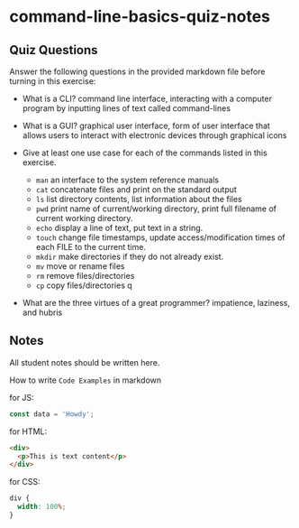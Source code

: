 # command-line-basics-quiz-notes

## Quiz Questions

Answer the following questions in the provided markdown file before turning in this exercise:

- What is a CLI?
  command line interface, interacting with a computer program by inputting lines of text called command-lines
- What is a GUI?
  graphical user interface, form of user interface that allows users to interact with electronic devices through graphical icons
- Give at least one use case for each of the commands listed in this exercise.

  - `man`
    an interface to the system reference manuals
  - `cat`
    concatenate files and print on the standard output
  - `ls`
    list directory contents, list information about the files
  - `pwd`
    print name of current/working directory, print full filename of current working directory.
  - `echo`
    display a line of text, put text in a string.
  - `touch`
    change file timestamps, update access/modification times of each FILE to the current time.
  - `mkdir`
    make directories if they do not already exist.
  - `mv`
    move or rename files
  - `rm`
    remove files/directories
  - `cp`
    copy files/directories
    q

- What are the three virtues of a great programmer?
  impatience, laziness, and hubris

## Notes

All student notes should be written here.

How to write `Code Examples` in markdown

for JS:

```javascript
const data = 'Howdy';
```

for HTML:

```html
<div>
  <p>This is text content</p>
</div>
```

for CSS:

```css
div {
  width: 100%;
}
```
